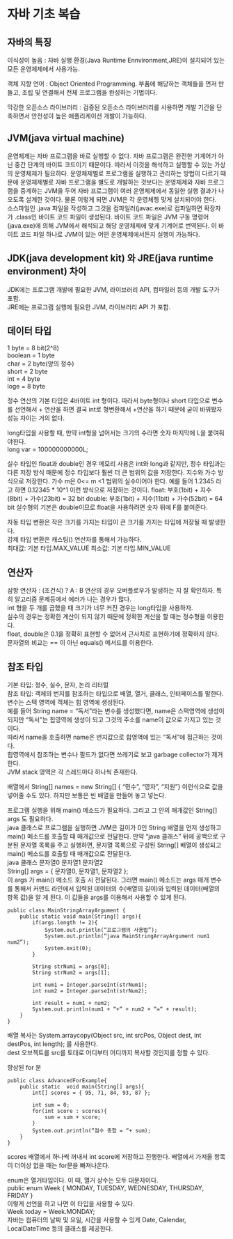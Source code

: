 # 자바 기초 복습
## 자바의 특징
  이식성이 높음 : 자바 실행 환경(Java Runtime Ennvironment,JRE)이 설치되어 있는 모든 운영체제에서 사용가능.  
  
  객체 지향 언어 : Object Oriented Programming. 부품에 해당하는 객체들을 먼저 만들고, 조립 및 연결해서 전체 프로그램을 완성하는 기법이다.  
  
  막강한 오픈소스 라이브러리 : 검증된 오픈소스 라이브러리를 사용하면 개발 기간을 단축하면서 안전성이 높은 애플리케이션 개발이 가능하다.   
  
  
  
## JVM(java virtual machine)
운영체제는 자바 프로그램을 바로 실행할 수 없다. 자바 프로그램은 완전한 기계어가 아닌 중간 단계의 바이트 코드이기 때문이다. 
따라서 이것을 해석하고 실행할 수 있는 가상의 운영체제가 필요하다. 운영체제별로 프로그램을 실행하고 관리하는 방법이 다르기 때문에 운영체제별로 자바 프로그램을 별도로 개발하는 것보다는 운영체제와 자바 프로그램을 중계하는 
JVM을 두어 자바 프로그램이 여러 운영체제에서 동일한 실행 결과가 나오도록 설계한 것이다. 물론 이렇게 되면 JVM은 각 운영체젱 맞게 설치되어야 한다.   
소스파일인 .java 파일을 작성하고 그것을 컴파일러(javac.exe)로 컴파일하면 확장자가 .class인 바이트 코드 파일이 생성된다. 바이트 코드 파일은 JVM 구동 명령어(java.exe)에 의해 JVM에서 해석되고
해당 운영체제에 맞게 기계어로 번역된다. 이 바이트 코드 파일 하나로 JVM이 있는 어떤 운영체제에서든지 실행이 가능하다.


## JDK(java development kit) 와 JRE(java runtime environment) 차이
JDK에는 프로그램 개발에 필요한 JVM, 라이브러리 API, 컴파일러 등의 개발 도구가 포함.  
JRE에는 프로그램 실행에 필요한 JVM, 라이브러리 API 가 포함.  


## 데이터 타입
1 byte = 8 bit(2^8)    
boolean = 1 byte    
char = 2 byte(양의 정수)   
short = 2 byte   
int = 4 byte   
loge = 8 byte   

정수 연산의 기본 타입은 4바이트 int 형이다. 따라서 byte형이나 short 타입으로 변수를 선언해서 + 연산을 하면 결국 int로 형변환해서 +연산을 하기 때문에 굳이 바꿔봤자 성능 차이는 거의 없다.   

long타입을 사용할 때, 만약 int형을 넘어서는 크기의 수라면 숫자 마지막에 L을 붙여줘야한다.   
long var = 100000000000L; 

실수 타입인 float과 double인 경우 메모리 사용은 int와 long과 같지만, 정수 타입과는 다른 저장 방식 때문에 정수 타입보다 훨씬 더 큰 범위의 값을 저장한다. 지수와 가수 방식으로 저장한다. 가수 m은 0<= m <1 범위의 실수이어야 한다. 예를 들어 1.2345 라고 하면 0.12345 * 10^1 이런 방식으로 저장하는 것이다. 
float: 부호(1bit) + 지수(8bit) + 가수(23bit) = 32 bit
double: 부호(1bit) + 지수(11bit) + 가수(52bit) = 64 bit
실수형의 기본은 double이므로 float을 사용하려면 숫자 뒤에 F를 붙여준다.

자동 타입 변환은 작은 크기를 가지는 타입이 큰 크기를 가지는 타입에 저장될 때 발생한다.   
강제 타입 변환은 캐스팅() 연산자를 통해서 가능하다.   
최대값: 기본 타입.MAX_VALUE 최소값: 기본 타입.MIN_VALUE


## 연산자
삼항 연산자 : (조건식) ? A : B
연산의 경우 오버플로우가 발생하는 지 잘 확인하자. 특히 알고리즘 문제등에서 에러가 나는 경우가 많다.  
int 형을 두 개를 곱했을 때 크기가 너무 커진 경우는 long타입을 사용하자.   
실수의 경우는 정확한 계산이 되지 않기 때문에 정확한 계산을 할 때는 정수형을 이용한다.   
float, double은 0.1을 정확히 표현할 수 없어서 근사치로 표현하기에 정확하지 않다.   
문자열의 비교는 == 이 아닌 equals() 메서드를 이용한다.   

  
## 참조 타입
기본 타입: 정수, 실수, 문자, 논리 리터럴   
참조 타입: 객체의 번지를 참조하는 타입으로 배열, 열거, 클래스, 인터페이스를 말한다.   
변수는 스택 영역에 객체는 힙 영역에 생성된다.   
예를 들어 String name = “독서”라는 변수를 생성했다면, name은 스택영역에 생성이 되지만 “독서”는 힙영역에 생성이 되고 그것의 주소를 name이 값으로 가지고 있는 것이다.   
따라서 name을 호출하면 name은 번지값으로 힙영역에 있는 “독서”에 접근하는 것이다.    
힙영역에서 참조하는 변수나 필드가 없다면 쓰레기로 보고 garbage collector가 제거한다.   
JVM stack 영역은 각 스레드마다 하나씩 존재한다.   

배열에서 String[] names = new String[] { “민수”, “영자”, “지원”} 이런식으로 값을 넣어줄 수도 있다. 하지만 보통은 빈 배열을 만들어 놓고 넣는다.   

프로그램 실행을 위해 main() 메소드가 필요하다. 그리고 그 안의 매개값인 String[] args 도 필요하다.   
java 클래스로 프로그램을 실행하면 JVM은 길이가 0인 String 배열을 먼저 생성하고 main() 메소드를 호출할 때 매개값으로 전달한다. 만약 “java 클래스” 뒤에 공백으로 구분된 문자열 목록을 주고 실행하면, 문자열 목록으로 구성된 String[] 배열이 생성되고 main() 메소드를 호출할 때 매개값으로 전달된다.   
java 클래스 문자열0 문자열1 문자열2   
String[] args = { 문자열0, 문자열1, 문자열2 };   
이 args 가 main() 메소드 호출 시 전달된다. 그러면 main() 메소드는 args 매개 변수를 통해서 커맨드 라인에서 입력된 데이터의 수(배열의 길이)와 입력된 데이터(배열의 항목 값)을 알 게 된다. 이 값들을 args를 이용해서 사용할 수 있게 된다.   
```
public class MainStringArrayArgument {
	public static void main(String[] args){
		if(args.length != 2){
			System.out.println(“프로그램의 사용법”);
			System.out.println(“java MainStringArrayArgument num1 num2”);
			System.exit(0);
		}
		
		String strNum1 = args[0];
		String strNum2 = args[1];

		int num1 = Integer.parseInt(strNum1);
		int num2 = Integer.parseInt(strNum2);

		int result = num1 + num2;
		System.out.println(num1 + “+” + num2 + “=“ + result);
	}
}
```

배열 복사는 System.arraycopy(Object src, int srcPos, Object dest, int destPos, int length); 를 사용한다.   
dest 오브젝트를 src를 토대로 어디부터 어디까지 복사할 것인지를 정할 수 있다.   

향상된 for 문
```
public class AdvancedForExample{
	public static  void main(String[] args){
		int[] scores = { 95, 71, 84, 93, 87 };
		
		int sum = 0;
		for(int score : scores){
			sum = sum + score;
		}
		System.out.println(“점수 총합 = “+ sum);
	}
}
```
scores 배열에서 하나씩 꺼내서 int score에 저장하고 진행한다. 배열에서 가져올 항목이 더이상 없을 때는 for문을 빠져나온다.   


enum은 열거타입이다. 이 때, 열거 상수는 모두 대문자이다.   
public enum Week { MONDAY, TUESDAY, WEDNESDAY, THURSDAY, FRIDAY }   
이렇게 선언을 하고 나면 이 타입을 사용할 수 있다.   
Week today = Week.MONDAY;   
자바는 컴퓨터의 날짜 및 요일, 시간을 사용할 수 있게 Date, Calendar, LocalDateTime 등의 클래스를 제공한다.   

  
